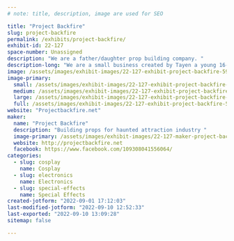 ```yaml
---
# note: title, description, image are used for SEO

title: "Project Backfire"
slug: project-backfire
permalink: /exhibits/project-backfire/
exhibit-id: 22-127
space-number: Unassigned
description: "We are a father/daughter prop building company. "
description-long: "We are a small business created by Tayen a young 16-year-old homeschooler who wanted to open a business as her senior project."
image: /assets/images/exhibit-images/22-127-exhibit-project-backfire-596b375a-0243-4dd4-897b-4c1dfae22c18-large.jpeg
image-primary: 
  small: /assets/images/exhibit-images/22-127-exhibit-project-backfire-596b375a-0243-4dd4-897b-4c1dfae22c18-small.jpeg
  medium: /assets/images/exhibit-images/22-127-exhibit-project-backfire-596b375a-0243-4dd4-897b-4c1dfae22c18-medium.jpeg
  large: /assets/images/exhibit-images/22-127-exhibit-project-backfire-596b375a-0243-4dd4-897b-4c1dfae22c18-large.jpeg
  full: /assets/images/exhibit-images/22-127-exhibit-project-backfire-596b375a-0243-4dd4-897b-4c1dfae22c18-full.jpeg
website: "Projectbackfire.net"
maker: 
  name: "Project Backfire"
  description: "Building props for haunted attraction industry "
  image-primary: /assets/images/exhibit-images/22-127-maker-project-backfire-projectbackfirellc-gmail-com-jpeg-medium.jpeg
  website: http://projectbackfire.net
  facebook: https://www.facebook.com/109308041556064/
categories: 
  - slug: cosplay
    name: Cosplay
  - slug: electronics
    name: Electronics
  - slug: special-effects
    name: Special Effects
created-jotform: "2022-09-01 17:12:03"
last-modified-jotform: "2022-09-10 12:52:33"
last-exported: "2022-09-10 13:09:28"
sitemap: false

---
```

